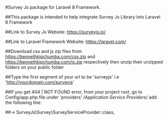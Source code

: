 #Survey Js package for Laravel 8 Framework.

##This package is intended to help integrate Survey Js Library into Laravel 8 Framework

##Link to Survey Js Website: https://surveyjs.io/

##Link to Laravel Framework Website: https://laravel.com/

##Download css and js zip files from https://kennethkipchumba.com/css.zip and https://kennethkipchumba.com/js.zip respectively then unzip their unzipped folders on your public folder

##Type the first segment of your url to be 'surveyjs' i.e 'http://yourdomain.com/surveyjs'

##If you get 404 | NOT FOUND error, from your project root, go to Config/app.php file  under 'providers' /*Application Service Providers*/ add the following line:

##->     SurveyJs\Survey\SurveyServiceProvider::class,
